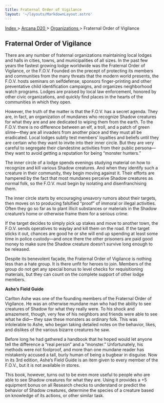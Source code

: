 ```yaml
---
title: Fraternal Order of Vigilance
layout: '~/layouts/MarkdownLayout.astro'
---
```


[ Index ](/) > [ Arcana D20 ](/arcana.d20.srd) > [ Organizations ](/arcana.d20.srd/organizations) > Fraternal Order of Vigilance

##  Fraternal Order of Vigilance

There are any number of fraternal organizations maintaining local lodges and
halls in cities, towns, and municipalities of all sizes. In the past few years
the fastest growing lodge worldwide was the Fraternal Order of Vigilance, or
the F.O.V. Founded on the precept of protecting its members and communities
from the many threats that the modern world presents, the F.O.V. hosts
seminars on selfdefense, sponsors finger-printing and other preventative child
identification campaigns, and organizes neighborhood watch programs. Lodges
are praised by local law enforcement, honored by other civic organizations,
and quickly find places in the hearts of the communities in which they open.

However, the truth of the matter is that the F.O.V. has a secret agenda. They
are, in fact, an organization of mundanes who recognize Shadow creatures for
what they are and are dedicated to wiping them from the earth. To the F.O.V.
there is no difference between an elf, a troll, and a patch of green
slime—they are all invaders from another place and they must all be
eradicated. Local lodges subtly test members’ loyalties and beliefs until they
are certain who they want to invite into their inner circle. But they are very
careful to segregate their clandestine activities from their public
persona—they want to avoid getting a reputation for being “monster hunters.”

The inner circle of a lodge spends evenings studying material on how to
recognize and kill various Shadow creatures. And when they identify such a
creature in their community, they begin moving against it. Their efforts are
hampered by the fact that most mundanes perceive Shadow creatures as normal
folk, so the F.O.V. must begin by isolating and disenfranchising them.

The inner circle starts by encouraging unsavory rumors about their targets,
then moves on to producing falsified “proof” of immoral or illegal activities.
Often they go so far as to plant illicit substances or materials in the Shadow
creature’s home or otherwise frame them for a serious crime.

If the target decides to simply pick up stakes and move to another town, the
F.O.V. sends operatives to waylay and kill them on the road. If the target
sticks it out, chances are good he or she will end up spending at least some
time in police custody—and once there the other prisoners are paid good money
to make sure the Shadow creature doesn’t survive long enough to be released.

Despite its benevolent façade, the Fraternal Order of Vigilance is nothing
less than a hate group. It is there unfit for heroes to join. Members of the
group do not get any special bonus to level checks for requisitioning
materials, but they can count on the complete support of other lodge members.

**Ashe’s Field Guide**

Carlton Ashe was one of the founding members of the Fraternal Order of
Vigilance. He was an otherwise mundane man who had the ability to see
creatures of Shadow for what they really were. To his shock and amazement,
though, very few of his neighbors and friends were able to see what he did—
they saw these monsters as ordinary folk. This was intolerable to Ashe, who
began taking detailed notes on the behavior, likes, and dislikes of the
various bizarre creatures he saw.

Before long he had gathered a handbook that he hoped would let anyone tell the
difference a “real person” and a “monster.” Unfortunately, his methods were
not foolproof, and more than one mundane reader has mistakenly accused a tall,
burly human of being a bugbear in disguise. Now in its 3rd edition, Ashe’s
Field Guide is an item given to every member of the F.O.V., but it is not
available in stores.

This book, however, turns out to be even more useful to people who are able to
see Shadow creatures for what they are. Using it provides a +5 equipment bonus
on all Research checks to understand or predict the behavior of Shadow
creatures, determine the species of a creature based on knowledge of its
actions, or other similar task.

